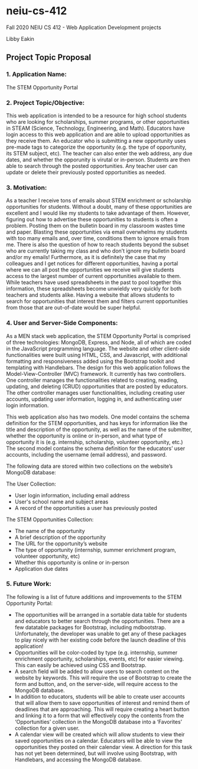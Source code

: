 # neiu-cs-412
Fall 2020 NEIU CS 412 - Web Application Development projects

Libby Eakin

## Project Topic Proposal

### 1. Application Name: 
The STEM Opportunity Portal

### 2. Project Topic/Objective:
This web application is intended to be a resource for high school students who are looking for scholarships, summer programs, or other opportunities in STEAM (Science, Technology, Engineering, and Math). Educators have login access to this web application and are able to upload opportunities as they receive them. An educator who is submitting a new opportunity uses pre-made tags to categorize the opportunity (e.g.  the type of opportunity, its STEM subject, etc). The teacher can also enter the web address, any due dates, and whether the opporunity is virutal or in-person. Students are then able to search through the posted opportunities. Any teacher user can update or delete their previously posted opportunities as needed.  

### 3. Motivation:
As a teacher I receive tons of emails about STEM enrichment or scholarship opportunities for students. Without a doubt, many of these opportunities are excellent and I would like my students to take advantage of them. However, figuring out how to advertise these opportunities to students is often a problem. Posting them on the bulletin board in my classroom wastes time and paper. Blasting these opportunities via email overwhelms my students with too many emails and, over time, conditions them to ignore emails from me. There is also the question of how to reach students beyond the subset who are currently taking my class and who don’t ignore my bulletin board and/or my emails! Furthermore, as it is definitely the case that my colleagues and I get notices for different opportunities, having a portal where we can all post the opportunities we receive will give students access to the largest number of current opportunities available to them. While teachers have used spreadsheets in the past to pool together this information, these spreadsheets become unwieldy very quickly for both teachers and students alike. Having a website that allows students to search for opportunities that interest them and filters current opportunities from those that are out-of-date would be super helpful. 

### 4. User and Server-Side Components:
As a MEN stack web application, the STEM Opportunity Portal is comprised of three technologies: MongoDB, Express, and Node, all of which are coded in the JavaScript programming language. The website and other client-side functionalities were built using HTML, CSS, and Javascript, with additional formatting and responsiveness added using the Bootstrap toolkit and templating with Handlebars. The design for this web application follows the Model-View-Controller (MVC) framework. It currently has two controllers. One controller manages the functionalities related to creating, reading, updating, and deleting (CRUD) opportunities that are posted by educators. The other controller manages user functionalities, including creating user accounts, updating user information, logging in, and authenticating user login information. 

This web application also has two models. One model contains the schema definition for the STEM opportunities, and has keys for information like the title and description of the opportunity, as well as the name of the submitter, whether the opportunity is online or in-person, and what type of opportunity it is (e.g. internship, scholarship, volunteer opportunity, etc.) The second model contains the schema definition for the educators’ user accounts, including the username (email address), and password.    

The following data are stored within two collections on the website’s MongoDB database:

The User Collection:
* User login information, including email address
* User's school name and subject areas
* A record of the opportunities a user has previously posted 

The STEM Opportunities Collection:
* The name of the opportunity
* A brief description of the opportunity 
* The URL for the opportunity’s website
* The type of opportunity (internship, summer enrichment program, volunteer opportunity, etc)
* Whether this opportunity is online or in-person
* Application due dates
    
### 5. Future Work: 
The following is a list of future additions and improvements to the STEM Opportunity Portal: 
   * The opportunities will be arranged in a sortable data table for students and educators to better search through the opportunities. There are a few datatable packages for Bootstrap, including mdbootstrap. Unfortunately, the developer was unable to get any of these packages to play nicely with her existing code before the launch deadline of this application!
   * Opportunities will be color-coded by type (e.g. internship, summer enrichment opportunity, scholarships, events, etc) for easier viewing. This can easily be achieved using CSS and Bootstrap. 
   * A search field will be added to allow users to search content on the website by keywords. This will require the use of Bootstrap to create the form and button, and, on the server-side, will require access to the MongoDB database. 
   * In addition to educators, students will be able to create user accounts that will allow them to save opportunities of interest and remind them of deadlines that are approaching. This will require creating a heart button and linking it to a form that will effectively copy the contents from the ‘Opportunities’ collection in the MongoDB database into a ‘Favorites’ collection for a given user. 
   * A calendar view will be created which will allow students to view their saved opportunities on a calendar. Educators will be able to view the opportunities they posted on their calendar view. A direction for this task has not yet been determined, but will involve using Bootstrap, with Handlebars, and accessing the MongoDB database. 
     

